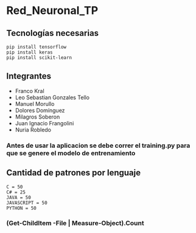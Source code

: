 # Red_Neuronal_TP

## Tecnologías necesarias
```
pip install tensorflow
pip install keras
pip install scikit-learn
```
## Integrantes
- Franco Kral
- Leo Sebastian Gonzales Tello
- Manuel Morullo
- Dolores Domínguez
- Milagros Soberon
- Juan Ignacio Frangolini
- Nuria Robledo  

### Antes de usar la aplicacion se debe correr el training.py para que se genere el modelo de entrenamiento

## Cantidad de patrones por lenguaje

```
C = 50
C# = 25
JAVA = 50
JAVASCRIPT = 50
PYTHON = 50
```

### (Get-ChildItem -File | Measure-Object).Count
